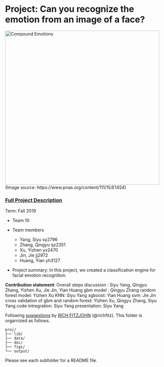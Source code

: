 # Project: Can you recognize the emotion from an image of a face? 
<img src="figs/CE.jpg" alt="Compound Emotions" width="500"/>
(Image source: https://www.pnas.org/content/111/15/E1454)

### [Full Project Description](doc/project3_desc.md)

Term: Fall 2019

+ Team 10
+ Team members
	+ Yang, Siyu sy2796
	+ Zhang, Qingyu qz2351
	+ Xu, Yizhen yx2470
	+ Jin, Jie jj2972
	+ Huang, Yian yh3127

+ Project summary: In this project, we created a classification engine for facial emotion recognition. 
	
**Contribution statement**: 
Overall steps discussion : Siyu Yang, Qingyu Zhang, Yizhen Xu, Jie Jin, Yian Huang
gbm model : Qingyu Zhang
random forest model: Yizhen Xu
KNN: Siyu Yang
xgboost: Yian Huang
svm: Jie Jin
cross validation of gbm and random forest: Yizhen Xu, Qingyu Zhang, Siyu Yang
code intregration: Siyu Yang
presentation: Siyu Yang



Following [suggestions](http://nicercode.github.io/blog/2013-04-05-projects/) by [RICH FITZJOHN](http://nicercode.github.io/about/#Team) (@richfitz). This folder is orgarnized as follows.

```
proj/
├── lib/
├── data/
├── doc/
├── figs/
└── output/
```

Please see each subfolder for a README file.
